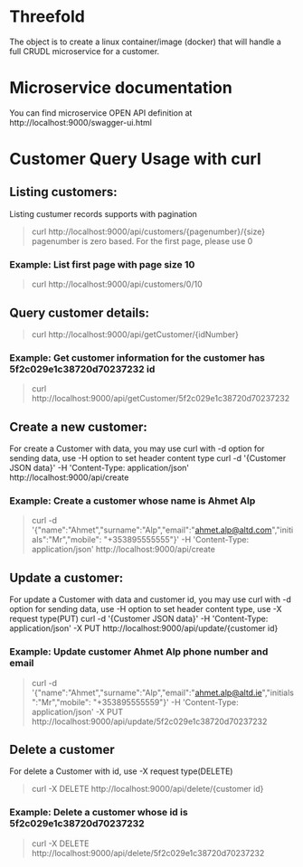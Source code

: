 # Threefold
The object is to create a linux container/image (docker) that will handle a full CRUDL microservice for a customer.

# Microservice documentation
You can find microservice OPEN API definition at http://localhost:9000/swagger-ui.html

# Customer Query Usage with curl
## Listing customers:
Listing custumer records supports with pagination
> curl http://localhost:9000/api/customers/{pagenumber}/{size}
pagenumber is zero based. For the first page, please use 0
### Example: List first page with page size 10
> curl http://localhost:9000/api/customers/0/10

## Query customer details:
> curl http://localhost:9000/api/getCustomer/{idNumber}
### Example: Get customer information for the customer has 5f2c029e1c38720d70237232 id
> curl http://localhost:9000/api/getCustomer/5f2c029e1c38720d70237232

## Create a new customer:
For create a Customer with data, you may use curl with -d option for sending data, use -H option to set header content type
curl -d '{Customer JSON data}' -H 'Content-Type: application/json' http://localhost:9000/api/create
### Example: Create a customer whose name is Ahmet Alp
> curl -d '{"name":"Ahmet","surname":"Alp","email":"ahmet.alp@altd.com","initials":"Mr","mobile": "+353895555555"}' -H 'Content-Type: application/json' http://localhost:9000/api/create

## Update a customer:
For update a Customer with data and customer id, you may use curl with -d option for sending data, use -H option to set header content type, use -X request type(PUT)
curl -d '{Customer JSON data}' -H 'Content-Type: application/json' -X PUT http://localhost:9000/api/update/{customer id}
### Example: Update customer Ahmet Alp phone number and email
> curl -d '{"name":"Ahmet","surname":"Alp","email":"ahmet.alp@altd.ie","initials":"Mr","mobile": "+353895555559"}' -H 'Content-Type: application/json' -X PUT http://localhost:9000/api/update/5f2c029e1c38720d70237232

## Delete a customer
For delete a Customer with id, use -X request type(DELETE)
> curl -X DELETE http://localhost:9000/api/delete/{customer id}
### Example: Delete a customer whose id is 5f2c029e1c38720d70237232
> curl -X DELETE http://localhost:9000/api/delete/5f2c029e1c38720d70237232

